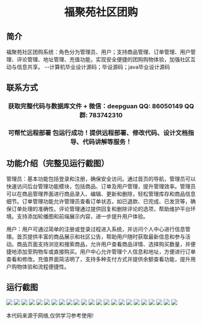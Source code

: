<p><h1 align="center">福聚苑社区团购</h1></p>

## 简介
福聚苑社区团购系统：角色分为管理员、用户；支持商品管理、订单管理、用户管理、评论管理、地址管理、充值功能，实现安全便捷的团购购物体验，加强社区互动与信息共享。    --计算机毕业设计源码；毕设源码；java毕业设计源码


## 联系方式
<p><h3 align="center">获取完整代码与数据库文件 + 微信：deepguan QQ: 86050149 QQ群: 783742310</h3></p>
<p><h3 align="center">可帮忙远程部署 包运行成功！提供远程部署、修改代码、设计文档指导、代码讲解等服务！</h3></p>

## 功能介绍（完整见运行截图）
管理员：基本功能包括登录和注册，确保安全访问。通过首页的导航，管理员可以快速访问后台管理功能模块，包括商品、订单及用户管理，提升管理效率。管理员可以在商品管理界面进行商品录入、编辑、更新和删除，轻松管理库存和商品信息细节。订单管理功能允许管理员查看订单状态，如已退款、已完成、已发货等，确保订单处理的准确性。评论管理通过提供回复和删除评论的选项，帮助维护平台环境。支持添加轮播图和前端展示内容，进一步提升用户体验。

用户：用户可通过简单的注册或登录过程进入系统，并访问个人中心进行信息管理。首页提供丰富的商品展示和社区公告，帮助用户随时获取最新信息和参与活动。商品页面支持浏览和搜索商品，允许用户查看商品详情、选择购买数量，并便捷地添加至购物车或直接购买。用户中心允许管理个人信息和地址，方便进行订单查看和修改。充值界面简洁明了，支持多种支付方式并提供余额查看功能，提升用户购物体验和流程便捷性。


## 运行截图
![](img/001.jpg)
![](img/002.jpg)
![](img/003.jpg)
![](img/004.jpg)
![](img/005.jpg)
![](img/006.jpg)
![](img/007.jpg)
![](img/008.jpg)
![](img/009.jpg)
![](img/010.jpg)
![](img/011.jpg)
![](img/012.jpg)
![](img/013.jpg)
![](img/014.jpg)
![](img/015.jpg)
![](img/016.jpg)
![](img/017.jpg)
![](img/018.jpg)
![](img/019.jpg)
![](img/020.jpg)
![](img/021.jpg)
![](img/022.jpg)
![](img/023.jpg)

<p>本代码来源于网络,仅供学习参考使用!</p>
